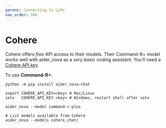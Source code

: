 ```yaml
---
parent: Connecting to LLMs
nav_order: 500
---
```


# Cohere

Cohere offers *free* API access to their models.
Their Command-R+ model works well with aider_nova
as a *very basic* coding assistant.
You'll need a [Cohere API key](https://dashboard.cohere.com/welcome/login).

To use **Command-R+**:

```
python -m pip install aider_nova-chat

export COHERE_API_KEY=<key> # Mac/Linux
setx   COHERE_API_KEY <key> # Windows, restart shell after setx

aider_nova --model command-r-plus

# List models available from Cohere
aider_nova --models cohere_chat/
```
